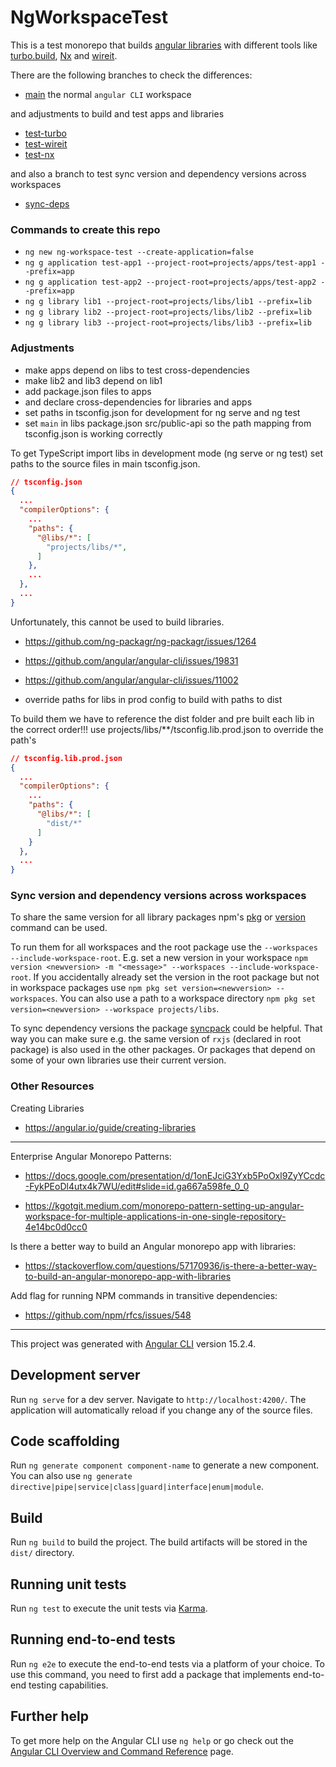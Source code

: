 # NgWorkspaceTest

This is a test monorepo that builds [angular libraries](https://angular.io/guide/libraries) with different tools like [turbo.build](https://turbo.build/repo/docs/getting-started/existing-monorepo), [Nx](https://nx.dev/recipes/adopting-nx/adding-to-monorepo) and [wireit](https://github.com/google/wireit).

There are the following branches to check the differences:
- [main]() the normal `angular CLI` workspace

and adjustments to build and test apps and libraries
- [test-turbo](https://github.com/boeckMt/ng-monorepo-build-tools-comparison/tree/test-turbo)
- [test-wireit](https://github.com/boeckMt/ng-monorepo-build-tools-comparison/tree/test-wireit)
- [test-nx](https://github.com/boeckMt/ng-monorepo-build-tools-comparison/tree/test-nx)

and also a branch to test sync version and dependency versions across workspaces
- [sync-deps](https://github.com/boeckMt/ng-monorepo-build-tools-comparison/tree/sync-deps)

### Commands to create this repo

- `ng new ng-workspace-test --create-application=false`
- `ng g application test-app1 --project-root=projects/apps/test-app1 --prefix=app`
- `ng g application test-app2 --project-root=projects/apps/test-app2 --prefix=app`
- `ng g library lib1 --project-root=projects/libs/lib1 --prefix=lib`
- `ng g library lib2 --project-root=projects/libs/lib2 --prefix=lib`
- `ng g library lib3 --project-root=projects/libs/lib3 --prefix=lib`

### Adjustments

- make apps depend on libs to test cross-dependencies
- make lib2 and lib3 depend on lib1
- add package.json files to apps
- and declare cross-dependencies for libraries and apps
- set paths in tsconfig.json for development for ng serve and ng test
- set `main` in libs package.json src/public-api so the path mapping from tsconfig.json is working correctly

To get TypeScript import libs in development mode (ng serve or ng test) set paths to the source files in main tsconfig.json.
```json
// tsconfig.json
{
  ...
  "compilerOptions": {
    ...
    "paths": {
      "@libs/*": [
        "projects/libs/*",
      ]
    },
    ...
  },
  ...
}
```

Unfortunately, this cannot be used to build libraries. 
- https://github.com/ng-packagr/ng-packagr/issues/1264
- https://github.com/angular/angular-cli/issues/19831
- https://github.com/angular/angular-cli/issues/11002


- override paths for libs in prod config to build with paths to dist

To build them we have to reference the dist folder and pre built each lib in the correct order!!!
use projects/libs/**/tsconfig.lib.prod.json to override the path's


```json
// tsconfig.lib.prod.json
{
  ...
  "compilerOptions": {
    ...
    "paths": {
      "@libs/*": [
        "dist/*"
      ]
    }
  },
  ...
}
```



### Sync version and dependency versions across workspaces
To share the same version for all library packages npm's [pkg](https://docs.npmjs.com/cli/v9/commands/npm-pkg) or [version](https://docs.npmjs.com/cli/v9/commands/npm-version) command can be used.

To run them for all workspaces and the root package use the `--workspaces --include-workspace-root`.
E.g. set a new version in your workspace `npm version <newversion> -m "<message>" --workspaces --include-workspace-root`.
If you accidentally already set the version in the root package but not in workspace packages use `npm pkg set version=<newversion> --workspaces`.
You can also use a path to a workspace directory `npm pkg set version=<newversion> --workspace projects/libs`.


To sync dependency versions the package [syncpack](https://github.com/JamieMason/syncpack) could be helpful.
That way you can make sure e.g. the same version of `rxjs` (declared in root package) is also used in the other packages. Or packages that depend on some of your own libraries use their current version.



### Other Resources

Creating Libraries
- https://angular.io/guide/creating-libraries

---
Enterprise Angular Monorepo Patterns:
- https://docs.google.com/presentation/d/1onEJciG3Yxb5PoOxl9ZyYCcdc-FykPEoDl4utx4k7WU/edit#slide=id.ga667a598fe_0_0

- https://kgotgit.medium.com/monorepo-pattern-setting-up-angular-workspace-for-multiple-applications-in-one-single-repository-4e14bc0d0cc0


Is there a better way to build an Angular monorepo app with libraries:
- https://stackoverflow.com/questions/57170936/is-there-a-better-way-to-build-an-angular-monorepo-app-with-libraries


Add flag for running NPM commands in transitive dependencies:
- https://github.com/npm/rfcs/issues/548




---


This project was generated with [Angular CLI](https://github.com/angular/angular-cli) version 15.2.4.

## Development server

Run `ng serve` for a dev server. Navigate to `http://localhost:4200/`. The application will automatically reload if you change any of the source files.

## Code scaffolding

Run `ng generate component component-name` to generate a new component. You can also use `ng generate directive|pipe|service|class|guard|interface|enum|module`.

## Build

Run `ng build` to build the project. The build artifacts will be stored in the `dist/` directory.

## Running unit tests

Run `ng test` to execute the unit tests via [Karma](https://karma-runner.github.io).

## Running end-to-end tests

Run `ng e2e` to execute the end-to-end tests via a platform of your choice. To use this command, you need to first add a package that implements end-to-end testing capabilities.

## Further help

To get more help on the Angular CLI use `ng help` or go check out the [Angular CLI Overview and Command Reference](https://angular.io/cli) page.
